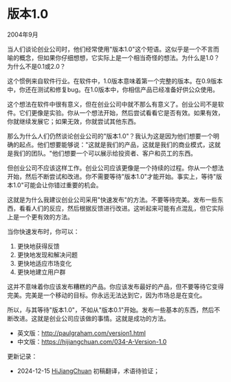



# 版本1.0

2004年9月

当人们谈论创业公司时，他们经常使用"版本1.0"这个短语。这似乎是一个不言而喻的概念，但如果你仔细想想，它实际上是一个相当奇怪的想法。为什么是1.0？为什么不是0.1或2.0？

这个惯例来自软件行业。在软件中，1.0版本意味着第一个完整的版本。在0.9版本中，你还在测试和修复bug。在1.0版本中，你相信产品已经准备好供公众使用。

这个想法在软件中很有意义，但在创业公司中就不那么有意义了。创业公司不是软件。它们更像是实验。你从一个想法开始，然后尝试看看它是否有效。如果有效，你就继续发展它；如果无效，你就尝试其他东西。

那么为什么人们仍然谈论创业公司的"版本1.0"？我认为这是因为他们想要一个明确的起点。他们想要能够说："这就是我们的产品，这就是我们的商业模式，这就是我们的团队。"他们想要一个可以展示给投资者、客户和员工的东西。

但创业公司不应该这样工作。创业公司应该更像是一个持续的过程。你从一个想法开始，然后不断尝试和改进。你不需要等待"版本1.0"才能开始。事实上，等待"版本1.0"可能会让你错过重要的机会。

这就是为什么我建议创业公司采用"快速发布"的方法。不要等待完美。发布一些东西，看看人们的反应，然后根据反馈进行改进。这听起来可能有点混乱，但它实际上是一个更有效的方法。

当你快速发布时，你可以：
1. 更快地获得反馈
2. 更快地发现和解决问题
3. 更快地适应市场变化
4. 更快地建立用户群

这并不意味着你应该发布糟糕的产品。你应该发布最好的产品，但不要等待它变得完美。完美是一个移动的目标。你永远无法达到它，因为市场总是在变化。

所以，与其等待"版本1.0"，不如从"版本0.1"开始。发布一些基本的东西，然后不断改进。这就是创业公司应该做的事情。这就是成功的方法。

- 英文版：http://paulgraham.com/version1.html
- 中文版：https://hijiangchuan.com/034-A-Version-1.0


更新记录：
- 2024-12-15 [HiJiangChuan](https://hijiangchuan.com) 初稿翻译，术语待验证；

